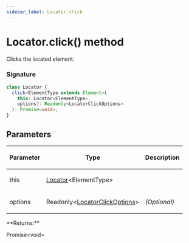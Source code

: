 ```yaml
---
sidebar_label: Locator.click
---
```


# Locator.click() method

Clicks the located element.

### Signature

```typescript
class Locator {
  click<ElementType extends Element>(
    this: Locator<ElementType>,
    options?: Readonly<LocatorClickOptions>
  ): Promise<void>;
}
```

## Parameters

<table><thead><tr><th>

Parameter

</th><th>

Type

</th><th>

Description

</th></tr></thead>
<tbody><tr><td>

this

</td><td>

[Locator](./puppeteer.locator.md)&lt;ElementType&gt;

</td><td>

</td></tr>
<tr><td>

options

</td><td>

Readonly&lt;[LocatorClickOptions](./puppeteer.locatorclickoptions.md)&gt;

</td><td>

_(Optional)_

</td></tr>
</tbody></table>
**Returns:**

Promise&lt;void&gt;
